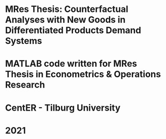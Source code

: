 # MRes Thesis: Counterfactual Analyses with New Goods in Differentiated Products Demand Systems

# MATLAB code written for MRes Thesis in Econometrics & Operations Research
# CentER - Tilburg University 
# 2021
